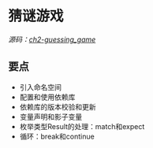 # 猜谜游戏

*源码：[ch2-guessing_game](https://gitee.com/lindorof/Rust_The_Book/tree/master/ch2-guessing_game)*

## 要点

- 引入命名空间
- 配置和使用依赖库
- 依赖库的版本校验和更新
- 变量声明和影子变量
- 枚举类型Result的处理：match和expect
- 循环：break和continue